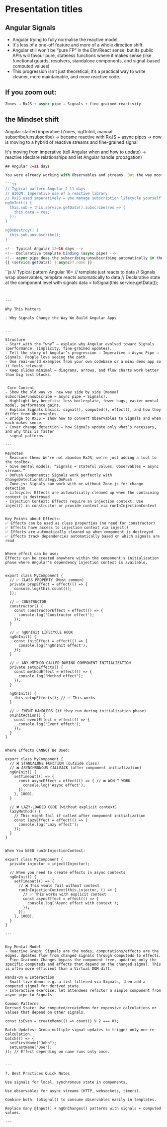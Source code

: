 # Presentation titles

##  Angular Signals

- Angular trying to fully normalise the reactive model
- It's less of a one-off feature and more of a whole direction shift.
- Angular still won’t be “pure FP” in the Elm/React sense, but its public APIs will favour pure, stateless functions where it makes sense (like functional guards, resolvers, standalone components, and signal-based computed values)
- This progression isn't just theoretical; it’s a practical way to write cleaner, more maintainable, and more reactive code.

## If you zoom out:

```js
Zones → RxJS + async pipe → Signals + fine-grained reactivity.
```

## the Mindset shift
Angular started imperative (Zones, ngOnInit, manual subscribe/unsubscribe) → became reactive with RxJS + async pipes → now is moving to a hybrid of reactive streams and fine-grained signal

It's moving from imperative (tell Angular when and how to update) → reactive (declare relationships and let Angular handle propagation)


```js
## Angular 2–11 days

You were already working with Observables and streams. But the way most people used it wasn’t really reactive in the “declarative, hands-off” sense — it was imperative plumbing around a reactive library.

```js
// Typical pattern Angular 2–11 days
// WIGON: Imperative use of a reactive library
// RxJS used imperatively — you manage subscription lifecycle yourself
ngOnInit() {
  this.sub = this.service.getData().subscribe(res => {
    this.data = res;
  });
}

ngOnDestroy() {
  this.sub.unsubscribe();
}
```


```js
<!-- Typical Angular 12–16 days -->
<!-- Declarative template binding (async pipe) -->
<!-- async pipe does the subscribing/unsubscribing automatically in the template -->
{{ (service.getData() | async)?.name }}
```


``js
// Typical pattern Angular 16+
// template just reacts to data
// Signals wrap observables, template reacts automatically to data
// Declarative state at the component level with signals
data = toSignal(this.service.getData());
```


---

Why This Matters

- Why Signals Change the Way We Build Angular Apps


---

Structure
- Start with the “why” — explain why Angular evolved toward Signals (performance, simplicity, fine-grained updates).
- Tell the story of Angular’s progression — Imperative → Async Pipe → Signals. People love seeing the path.
- Use real-world examples from your own codebase or a mini demo app so it feels relevant.
- Keep slides minimal — diagrams, arrows, and flow charts work better than big text blocks.


 Core Content
- Show the old way vs. new way side by side (manual subscribe/unsubscribe → async pipe → Signals).
- Highlight key benefits: less boilerplate, fewer bugs, easier mental model, performance gains.
- Explain Signals basics: signal(), computed(), effect(), and how they differ from Observables.
- Bridge to RxJS — show how to convert Observables to Signals and when each makes sense.
- Cover change detection — how Signals update only what’s necessary, and why this is faster
- signal patterns

---

Keynotes
- Reassure them: We're not abandon RxJS, we're just adding a tool to the toolbox.
- Give mental models: “Signals = stateful values; Observables = async streams.”
- OnPush Components: Signals work perfectly with ChangeDetectionStrategy.OnPush
- Zone.js: Signals can work with or without Zone.js for change detection
- Lifecycle: Effects are automatically cleaned up when the containing context is destroyed
- Injection Context: Effects require an injection context. Use inject() in constructor or provide context via runInInjectionContext


Key Points about Effects:
✅ Effects can be used as class properties (no need for constructor)
✅ Effects have access to injection context via inject()
✅ Effects are automatically cleaned up when component is destroyed
✅ Effects track dependencies automatically based on which signals are read


Where effect can be use:
Effects can be created anywhere within the component's initialization phase where Angular's dependency injection context is available.


export class MyComponent {
  // ✅ CLASS PROPERTY (Most common)
  private propEffect = effect(() => {
    console.log(this.count());
  });

  // ✅ CONSTRUCTOR
  constructor() {
    const constructorEffect = effect(() => {
      console.log('Constructor effect');
    });
  }

  // ✅ ngOnInit LIFECYCLE HOOK
  ngOnInit() {
    const initEffect = effect(() => {
      console.log('ngOnInit effect');
    });
  }

  // ✅ ANY METHOD CALLED DURING COMPONENT INITIALIZATION
  private setupEffects() {
    const methodEffect = effect(() => {
      console.log('Method effect');
    });
  }

  ngOnInit() {
    this.setupEffects(); // ✅ This works
  }

  // ✅ EVENT HANDLERS (if they run during initialization phase)
  onInitAction() {
    const eventEffect = effect(() => {
      console.log('Event effect');
    });
  }
}


Where Effects CANNOT Be Used:

export class MyComponent {
  // ❌ STANDALONE FUNCTION (outside class)
  // ❌ ASYNCHRONOUS CALLBACK (after component initialization)
  ngOnInit() {
    setTimeout(() => {
      const asyncEffect = effect(() => { // ❌ WON'T WORK
        console.log('Async effect');
      });
    }, 1000);
  }

  // ❌ LAZY-LOADED CODE (without explicit context)
  lazyMethod() {
    // This might fail if called after component initialization
    const lazyEffect = effect(() => {
      console.log('Lazy effect');
    });
  }
}


When You NEED runInInjectionContext:

export class MyComponent {
  private injector = inject(Injector);

  // When you need to create effects in async contexts
  ngOnInit() {
    setTimeout(() => {
      // ❌ This would fail without context
      runInInjectionContext(this.injector, () => {
        // ✅ This works with explicit context
        const asyncEffect = effect(() => {
          console.log('Async effect with context');
        });
      });
    }, 1000);
  }
}

---


Key Mental Model
- Reactive Graph: Signals are the nodes, computations/effects are the edges. Updates flow from changed signals through computeds to effects.
- Fine-Grained: Changes bypass the component tree, updating only the specific computeds and effects that depend on the changed signal. This is often more efficient than a Virtual DOM diff.

Hands-On & Interaction
- Small live demo: e.g. a list filtered via Signals, then add a computed signal for derived state.
- Interactive exercise: let attendees refactor a simple component from async pipe to Signals.

Common Patterns
Derived State: Use computed/createMemo for expensive calculations or values that depend on other signals.

const isEven = createMemo(() => count() % 2 === 0);

Batch Updates: Group multiple signal updates to trigger only one re-calculation.
batch(() => {
  setFirstName("John");
  setLastName("Doe");
}); // Effect depending on name runs only once.


---

7. Best Practices Quick Notes

Use signals for local, synchronous state in components.

Use observables for async streams (HTTP, websockets, timers).

Combine both: toSignal() to consume observables easily in templates.

Replace many @Input() + ngOnChanges() patterns with signals + computed values.

---



